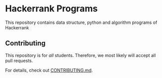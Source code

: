 # Hackerrank Programs
This repository contains data structure, python and algorithm programs of Hackerrank

## Contributing

This repository is for _all_  students. Therefore, we most likely will accept all pull requests.

For details, check out [CONTRIBUTING.md](CONTRIBUTING.md).
